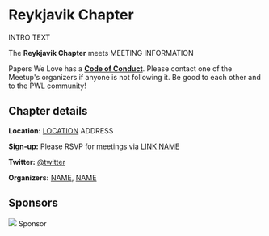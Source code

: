 # Reykjavik Chapter

INTRO TEXT

The **Reykjavik Chapter** meets MEETING INFORMATION

Papers We Love has a **[Code of Conduct](https://github.com/papers-we-love/papers-we-love/blob/master/CODE_OF_CONDUCT.md)**. Please contact one of the Meetup's organizers if anyone is not following it. Be good to each other and to the PWL community!

<h2>Chapter details</h2>
<p>
<strong>Location:</strong>
<a href="MAP">LOCATION</a> ADDRESS
</p>
<p>
<strong>Sign-up:</strong>
Please RSVP for meetings via <a href="RSVP_LINK">LINK NAME</a>
</p>
<p>
<strong>Twitter:</strong>
<a href="https://twitter.com/TWITTER">@twitter</a>
</p>
<p>
<strong>Organizers:</strong>
<a href="URL">NAME</a>, <a href="URL">NAME</a>
</p>
<h2>Sponsors</h2>
<p class="sponsor">
<a href="SPONSOR_URL"><img src="IMG_URL" /></a>
Sponsor
</p>
